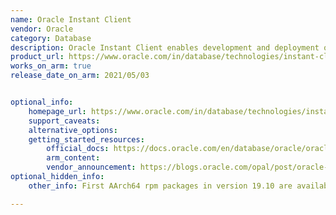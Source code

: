 ```yaml
---
name: Oracle Instant Client
vendor: Oracle
category: Database
description: Oracle Instant Client enables development and deployment of applications that connect to Oracle Database, either on-premise or in the Cloud.
product_url: https://www.oracle.com/in/database/technologies/instant-client.html
works_on_arm: true
release_date_on_arm: 2021/05/03


optional_info:
    homepage_url: https://www.oracle.com/in/database/technologies/instant-client.html
    support_caveats:
    alternative_options:
    getting_started_resources:
        official_docs: https://docs.oracle.com/en/database/oracle/oracle-database/19/lacli/installing-ic-arm.html#GUID-09538EE8-5EE8-4319-9B17-DCE0EF0154A0
        arm_content:
        vendor_announcement: https://blogs.oracle.com/opal/post/oracle-instant-client-for-linux-arm-aarch64
optional_hidden_info:
    other_info: First AArch64 rpm packages in version 19.10 are available in May 2021 [here](https://yum.oracle.com/repo/OracleLinux/OL8/oracle/instantclient/aarch64/).

---
```

